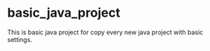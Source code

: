 # basic_java_project
This is basic java project for copy every new java project with basic settings.
